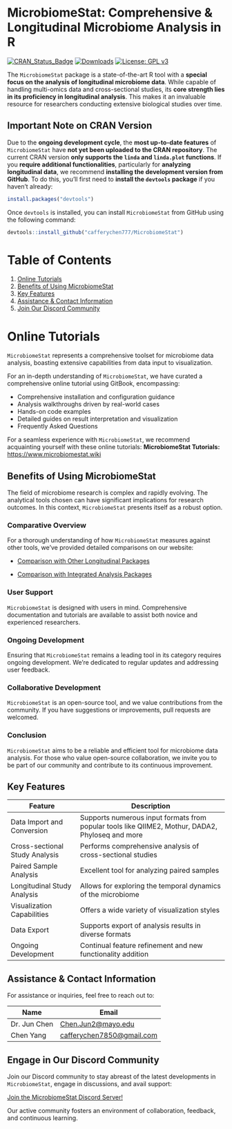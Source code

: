 MicrobiomeStat: Comprehensive & Longitudinal Microbiome Analysis in R
================

<!-- badges: start -->

[![CRAN_Status_Badge](https://www.r-pkg.org/badges/version/MicrobiomeStat)](https://cran.r-project.org/package=MicrobiomeStat)
[![Downloads](https://cranlogs.r-pkg.org/badges/grand-total/MicrobiomeStat)](https://cran.r-project.org/package=MicrobiomeStat)
[![License: GPL
v3](https://img.shields.io/badge/License-GPLv3-blue.svg)](https://www.gnu.org/licenses/gpl-3.0)
<!-- badges: end -->

The `MicrobiomeStat` package is a state-of-the-art R tool with a
**special focus on the analysis of longitudinal microbiome data**. While
capable of handling multi-omics data and cross-sectional studies, its
**core strength lies in its proficiency in longitudinal analysis**. This
makes it an invaluable resource for researchers conducting extensive
biological studies over time.

## Important Note on CRAN Version

Due to the **ongoing development cycle**, the **most up-to-date
features** of `MicrobiomeStat` have **not yet been uploaded to the CRAN
repository**. The current CRAN version **only supports the `linda` and
`linda.plot` functions**. If you **require additional functionalities**,
particularly for **analyzing longitudinal data**, we recommend
**installing the development version from GitHub**. To do this, you’ll
first need to **install the `devtools` package** if you haven’t already:

``` r
install.packages("devtools")
```

Once `devtools` is installed, you can install `MicrobiomeStat` from
GitHub using the following command:

``` r
devtools::install_github("cafferychen777/MicrobiomeStat")
```

# Table of Contents

1.  [Online Tutorials](#online-tutorials)
2.  [Benefits of Using MicrobiomeStat](#why-choose-microbiomestat)
3.  [Key Features](#features-at-a-glance)
4.  [Assistance & Contact Information](#support-contact)
5.  [Join Our Discord Community](#discord-community)

# Online Tutorials

`MicrobiomeStat` represents a comprehensive toolset for microbiome data
analysis, boasting extensive capabilities from data input to
visualization.

For an in-depth understanding of `MicrobiomeStat`, we have curated a
comprehensive online tutorial using GitBook, encompassing:

- Comprehensive installation and configuration guidance
- Analysis walkthroughs driven by real-world cases
- Hands-on code examples
- Detailed guides on result interpretation and visualization
- Frequently Asked Questions

For a seamless experience with `MicrobiomeStat`, we recommend
acquainting yourself with these online tutorials: **MicrobiomeStat
Tutorials:** <https://www.microbiomestat.wiki>

## Benefits of Using MicrobiomeStat

The field of microbiome research is complex and rapidly evolving. The
analytical tools chosen can have significant implications for research
outcomes. In this context, `MicrobiomeStat` presents itself as a robust
option.

### Comparative Overview

For a thorough understanding of how `MicrobiomeStat` measures against
other tools, we’ve provided detailed comparisons on our website:

- [Comparison with Other Longitudinal
  Packages](https://www.microbiomestat.wiki/introduction/microbiomestat-versus-the-competition-a-comparative-overview/microbiomestat-vs.-other-longitudinal-packages-an-in-depth-comparison)

- [Comparison with Integrated Analysis
  Packages](https://www.microbiomestat.wiki/introduction/microbiomestat-versus-the-competition-a-comparative-overview/microbiomestat-vs-integrated-analysis-packages-a-feature-comparison)

### User Support

`MicrobiomeStat` is designed with users in mind. Comprehensive
documentation and tutorials are available to assist both novice and
experienced researchers.

### Ongoing Development

Ensuring that `MicrobiomeStat` remains a leading tool in its category
requires ongoing development. We’re dedicated to regular updates and
addressing user feedback.

### Collaborative Development

`MicrobiomeStat` is an open-source tool, and we value contributions from
the community. If you have suggestions or improvements, pull requests
are welcomed.

### Conclusion

`MicrobiomeStat` aims to be a reliable and efficient tool for microbiome
data analysis. For those who value open-source collaboration, we invite
you to be part of our community and contribute to its continuous
improvement.

## Key Features

| Feature                        | Description                                                                                      |
|--------------------------------|--------------------------------------------------------------------------------------------------|
| Data Import and Conversion     | Supports numerous input formats from popular tools like QIIME2, Mothur, DADA2, Phyloseq and more |
| Cross-sectional Study Analysis | Performs comprehensive analysis of cross-sectional studies                                       |
| Paired Sample Analysis         | Excellent tool for analyzing paired samples                                                      |
| Longitudinal Study Analysis    | Allows for exploring the temporal dynamics of the microbiome                                     |
| Visualization Capabilities     | Offers a wide variety of visualization styles                                                    |
| Data Export                    | Supports export of analysis results in diverse formats                                           |
| Ongoing Development            | Continual feature refinement and new functionality addition                                      |

## Assistance & Contact Information

For assistance or inquiries, feel free to reach out to:

| Name         | Email                       |
|--------------|-----------------------------|
| Dr. Jun Chen | <Chen.Jun2@mayo.edu>        |
| Chen Yang    | <cafferychen7850@gmail.com> |

## Engage in Our Discord Community

Join our Discord community to stay abreast of the latest developments in
`MicrobiomeStat`, engage in discussions, and avail support:

[Join the MicrobiomeStat Discord Server!](https://discord.gg/BfNvTJAt)

Our active community fosters an environment of collaboration, feedback,
and continuous learning.
